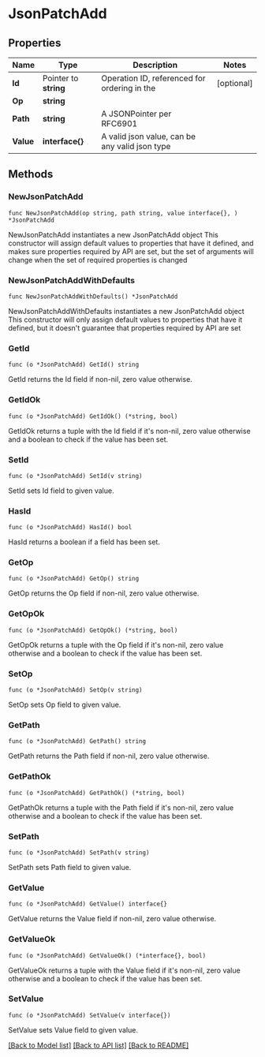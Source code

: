 # JsonPatchAdd

## Properties

Name | Type | Description | Notes
------------ | ------------- | ------------- | -------------
**Id** | Pointer to **string** | Operation ID, referenced for ordering in the | [optional] 
**Op** | **string** |  | 
**Path** | **string** | A JSONPointer per RFC6901 | 
**Value** | **interface{}** | A valid json value, can be any valid json type | 

## Methods

### NewJsonPatchAdd

`func NewJsonPatchAdd(op string, path string, value interface{}, ) *JsonPatchAdd`

NewJsonPatchAdd instantiates a new JsonPatchAdd object
This constructor will assign default values to properties that have it defined,
and makes sure properties required by API are set, but the set of arguments
will change when the set of required properties is changed

### NewJsonPatchAddWithDefaults

`func NewJsonPatchAddWithDefaults() *JsonPatchAdd`

NewJsonPatchAddWithDefaults instantiates a new JsonPatchAdd object
This constructor will only assign default values to properties that have it defined,
but it doesn't guarantee that properties required by API are set

### GetId

`func (o *JsonPatchAdd) GetId() string`

GetId returns the Id field if non-nil, zero value otherwise.

### GetIdOk

`func (o *JsonPatchAdd) GetIdOk() (*string, bool)`

GetIdOk returns a tuple with the Id field if it's non-nil, zero value otherwise
and a boolean to check if the value has been set.

### SetId

`func (o *JsonPatchAdd) SetId(v string)`

SetId sets Id field to given value.

### HasId

`func (o *JsonPatchAdd) HasId() bool`

HasId returns a boolean if a field has been set.

### GetOp

`func (o *JsonPatchAdd) GetOp() string`

GetOp returns the Op field if non-nil, zero value otherwise.

### GetOpOk

`func (o *JsonPatchAdd) GetOpOk() (*string, bool)`

GetOpOk returns a tuple with the Op field if it's non-nil, zero value otherwise
and a boolean to check if the value has been set.

### SetOp

`func (o *JsonPatchAdd) SetOp(v string)`

SetOp sets Op field to given value.


### GetPath

`func (o *JsonPatchAdd) GetPath() string`

GetPath returns the Path field if non-nil, zero value otherwise.

### GetPathOk

`func (o *JsonPatchAdd) GetPathOk() (*string, bool)`

GetPathOk returns a tuple with the Path field if it's non-nil, zero value otherwise
and a boolean to check if the value has been set.

### SetPath

`func (o *JsonPatchAdd) SetPath(v string)`

SetPath sets Path field to given value.


### GetValue

`func (o *JsonPatchAdd) GetValue() interface{}`

GetValue returns the Value field if non-nil, zero value otherwise.

### GetValueOk

`func (o *JsonPatchAdd) GetValueOk() (*interface{}, bool)`

GetValueOk returns a tuple with the Value field if it's non-nil, zero value otherwise
and a boolean to check if the value has been set.

### SetValue

`func (o *JsonPatchAdd) SetValue(v interface{})`

SetValue sets Value field to given value.



[[Back to Model list]](../README.md#documentation-for-models) [[Back to API list]](../README.md#documentation-for-api-endpoints) [[Back to README]](../README.md)


